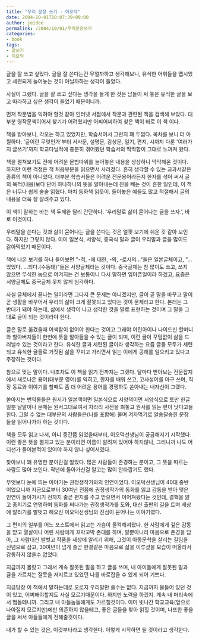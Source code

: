 ```yaml
---
title: "우리 문장 쓰기 - 이오덕"
date: 2004-10-01T10:07:39+09:00
author: jeidee
permalink: /2004/10/01/우리문장쓰기
categories:
- book
tags:
- 글쓰기
- 이오덕
---
```


 글을 잘 쓰고 싶었다. 글을 잘 쓴다는건 무얼까하고 생각해보니, 유식한 어휘들을 맵시있고 세련되게 늘어놓는 것이 아닐까하는 생각이 들었다. 

 사실이 그랬다. 글을 잘 쓰고 싶다는 생각을 들게 한 것은 남들이 써 놓은 유식한 글을 보고 따라하고 싶은 생각이 들었기 때문이니까.

 먼저 작문법을 익혀야 할것 같아 인터넷 서점에서 작문과 관련된 책을 검색해 보았다. 대부분 영작문책이어서 찾기가 어려웠지만 어찌어찌하여 찾은 책이 바로 이 책 이다.

책을 받아보니, 각오는 하고 있었지만, 학습서여서 그런지 꽤 두껍다. 목차를 보니 더 아찔하다. '글이란 무엇인가'부터 서사문, 설명문, 감상문, 일기, 편지, 시까지 다룬 '여러가지 글쓰기'까지 학교다닐적에 충분히 겪어봤던 학습서의 딱딱함이 그대로 느껴져 왔다.

 책을 펼쳐보기도 전에 어려운 문법따위를 늘어놓은 내용을 상상하니 막막해온 것이다. 하지만 이런 걱정은 책 처음부분을 읽으면서 사라졌다. 흔히 생각할 수 있는 교과서같은 종류의 책이 아니었다. 대부분 학습서들은 어려운 전문용어라든지 한자를 섞어 써서 글의 목적(내용)보다 단어 하나하나의 뜻을 알아내는데 진을 빼는 것이 흔한 일인데, 이 책은 너무나 쉽게 술술 읽혔다. 마치 동화책 읽듯이. 들어놓은 예들도 많고 적절해서 글의 내용을 더욱 잘 살려주고 있다.


 이 책이 말하는 바는 책 두께완 달리 간단하다. '우리말로 삶이 묻어나는 글을 쓰자.', 바로 이것이다.

 우리말을 쓴다는 것과 삶이 묻어나는 글을 쓴다는 것은 얼핏 보기에 쉬운 것 같아 보인다. 하지만 그렇지 않다. 이미 일본식, 서양식, 중국식 말과 글이 우리말과 글을 많이도 갉아먹었기 때문이다.

 책에 나온 보기를 하나 들어보면 "-적, -에 대한, -의, -로서의..."들은 일본글체이고, "...었었다. ...되다.(수동태)"들은 서양글체라는 것이다. 중국글체는 참 많이도 쓰고, 쓰지 않으면 무식한 놈으로 여겨지는 건 보통이니 다시 말하면 입아픈일이라 하겠고, 요즘은 서양글체도 중국글체 못지 않게 심각하다.

 사실 글체에서 끝나는 일이라면 그다지 큰 문제는 아니겠지만, 글이 곧 말을 바꾸고 말이 곧 생활을 바꾸어서 우리의 삶이 크게 잘못되고 있다는 것이 문제라고 한다. 본래는 그 반대가 돼야 하는데, 삶에서 생각이 나고 생각한 것을 말로 표현하는 것이며 그 말을 그대로 글이 되는 것이라야 한다.

 글은 말로 옮겼을때 어색함이 없어야 한다는 것이고 그래야 어린아이나 나이드신 할머니와 할아버지들이 한번에 뜻을 알아들을 수 있는 글이 되며, 이런 글이 꾸밈없이 삶을 드러낼수 있는 것이라고 한다. 유식한 글과 세련된 글이라 생각하는 요즘 글들 모두가 세련되고 유식한 글들로 거짓된 삶을 꾸미고 가리면서 읽는 이에게 공해를 일으키고 있다고 주장하는 것이다.

 참으로 맞는 말이다. 나조차도 이 책을 읽기 전까지는 그랬다. 달마다 받아보는 전문잡지에서 새로나온 용어(대부분 영어)를 익히고, 한자를 배워 쓰고, 고사성어를 마구 쓰며, 직장 동료와 이야기를 할때도 좀 더 어려운 용어를 경쟁하듯 쏟아내는 내자신이 그랬다.

 쏟아지는 번역물들은 원서가 일본책이면 일본식으로 서양책이면 서양식으로 토만 한글일뿐 낱말이나 문체는 원서그대로여서 차라리 사전을 펴놓고 원서를 읽는 편이 낫다고들 한다. 그럴 수 없는 대부분의 사람들은(나를 포함해) 울며 겨자먹기로 알송달송한 문장들을 읽어나가야 하는 것이다.

 책을 모두 읽고 나서, 아니 중간쯤 읽었을때부터, 이오덕선생님이 궁금해지기 시작했다. 이런 좋은 뜻을 펼치고 있는 분이라면 이름이 알려져 있어야 하지않나, 그러니까 나도 어디선가 들어본적이 있어야 하지 않나 싶어서였다.

 찾아보니 꽤 유명한 분이란걸 알았다. 많은 사람들이 존경하는 분이고, 그 뜻을 따르는 사람도 많아 보인다. 작년에 돌아가신걸 알고는 많이 안타깝기도 했다.

 무엇보다 눈에 띄는 이야기는 권정생작가와의 인연이었다. 이오덕선생님이 40대 중반이었으니까 지금으로부터 30여년 전쯤에 권정생작가의 동화를 읽고 감동을 받아 맺은 인연이 돌아가시기 전까지 줄곧 편지를 주고 받으면서 이어져왔다는 것인데, 결핵을 앓고 종지기로 연명하며 동화를 써나가는 권정생작가를 도와, 대신 출판의 길을 트며 세상에 알리기를 발벗고 해오신 이오덕선생님의 진심이 묻어나는 이야기였다.

 그 편지의 일부를 어느 포스트에서 읽고는 가슴이 울컥해져왔다. 한 사람에게 깊은 감동을 받고 열살이나 어린 사람에게 꼬박꼬박 존대를 하며, 말뿐아니라 마음으로 존경을 담아, 그 사람대신 발벗고 작품을 세상에 알리기 위해, 그것이 아동문학을 살리는 길임을 신념으로 삼고, 30여년이 넘게 줄곧 한결같은 마음으로 삶을 이루셨을 모습이 떠올라서 감동하지 않을수 없었다.

 지금까지 몰랐고 그래서 계속 잘못된 말을 하고 글을 쓰며, 내 아이들에게 잘못된 말과 글을 가르치는 잘못을 저지르고 있었던 나를 바로잡을 수 있게 되어 기쁘다.

 지금당장 이 책에서 말하는데로 오로지 우리말만 쓸수는 없다. 지금까지 물들어 있던 것이 있고, 어찌해야할지도 사실 모르기때문이다. 하지만 노력을 하겠지. 계속 내 머리속에서 맴돌테니까. 그리고 내 아들놈들에게도 가르칠것이다. 이미 빗나간 학교교육(앞으로 나아질지 모르지만)에만 의존하지 않을테고, 좋은 글들을 찾아 읽힐 것이며, 나또한 좋을 글을 써서 아들들에게 전해줄것이다.

 내가 할 수 있는 것은, 이것부터라고 생각한다. 이렇게 시작하면 될 것이라고 생각한다.